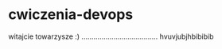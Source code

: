 # cwiczenia-devops

witajcie towarzysze :)
 ......................................
 hvuvjubjhbibibib
